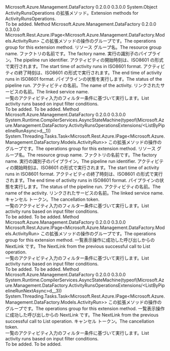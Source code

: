 <Type Name="ActivityRunsOperationsExtensions" FullName="Microsoft.Azure.Management.DataFactory.ActivityRunsOperationsExtensions">
  <TypeSignature Language="C#" Value="public static class ActivityRunsOperationsExtensions" />
  <TypeSignature Language="ILAsm" Value=".class public auto ansi abstract sealed beforefieldinit ActivityRunsOperationsExtensions extends System.Object" />
  <TypeSignature Language="DocId" Value="T:Microsoft.Azure.Management.DataFactory.ActivityRunsOperationsExtensions" />
  <TypeSignature Language="VB.NET" Value="Public Module ActivityRunsOperationsExtensions" />
  <TypeSignature Language="F#" Value="type ActivityRunsOperationsExtensions = class" />
  <AssemblyInfo>
    <AssemblyName>Microsoft.Azure.Management.DataFactory</AssemblyName>
    <AssemblyVersion>0.2.0.0</AssemblyVersion>
    <AssemblyVersion>0.3.0.0</AssemblyVersion>
  </AssemblyInfo>
  <Base>
    <BaseTypeName>System.Object</BaseTypeName>
  </Base>
  <Interfaces />
  <Docs>
    <summary>
            <span data-ttu-id="00f69-101">ActivityRunsOperations の拡張メソッド。</span><span class="sxs-lookup"><span data-stu-id="00f69-101">Extension methods for ActivityRunsOperations.</span></span>
            </summary>
    <remarks>To be added.</remarks>
  </Docs>
  <Members>
    <Member MemberName="ListByPipelineRun">
      <MemberSignature Language="C#" Value="public static Microsoft.Rest.Azure.IPage&lt;Microsoft.Azure.Management.DataFactory.Models.ActivityRun&gt; ListByPipelineRun (this Microsoft.Azure.Management.DataFactory.IActivityRunsOperations operations, string resourceGroupName, string factoryName, string runId, DateTime startTime, DateTime endTime, string status = null, string activityName = null, string linkedServiceName = null);" />
      <MemberSignature Language="ILAsm" Value=".method public static hidebysig class Microsoft.Rest.Azure.IPage`1&lt;class Microsoft.Azure.Management.DataFactory.Models.ActivityRun&gt; ListByPipelineRun(class Microsoft.Azure.Management.DataFactory.IActivityRunsOperations operations, string resourceGroupName, string factoryName, string runId, valuetype System.DateTime startTime, valuetype System.DateTime endTime, string status, string activityName, string linkedServiceName) cil managed" />
      <MemberSignature Language="DocId" Value="M:Microsoft.Azure.Management.DataFactory.ActivityRunsOperationsExtensions.ListByPipelineRun(Microsoft.Azure.Management.DataFactory.IActivityRunsOperations,System.String,System.String,System.String,System.DateTime,System.DateTime,System.String,System.String,System.String)" />
      <MemberSignature Language="VB.NET" Value="&lt;Extension()&gt;&#xA;Public Function ListByPipelineRun (operations As IActivityRunsOperations, resourceGroupName As String, factoryName As String, runId As String, startTime As DateTime, endTime As DateTime, Optional status As String = null, Optional activityName As String = null, Optional linkedServiceName As String = null) As IPage(Of ActivityRun)" />
      <MemberSignature Language="F#" Value="static member ListByPipelineRun : Microsoft.Azure.Management.DataFactory.IActivityRunsOperations * string * string * string * DateTime * DateTime * string * string * string -&gt; Microsoft.Rest.Azure.IPage&lt;Microsoft.Azure.Management.DataFactory.Models.ActivityRun&gt;" Usage="Microsoft.Azure.Management.DataFactory.ActivityRunsOperationsExtensions.ListByPipelineRun (operations, resourceGroupName, factoryName, runId, startTime, endTime, status, activityName, linkedServiceName)" />
      <MemberType>Method</MemberType>
      <AssemblyInfo>
        <AssemblyName>Microsoft.Azure.Management.DataFactory</AssemblyName>
        <AssemblyVersion>0.2.0.0</AssemblyVersion>
        <AssemblyVersion>0.3.0.0</AssemblyVersion>
      </AssemblyInfo>
      <ReturnValue>
        <ReturnType>Microsoft.Rest.Azure.IPage&lt;Microsoft.Azure.Management.DataFactory.Models.ActivityRun&gt;</ReturnType>
      </ReturnValue>
      <Parameters>
        <Parameter Name="operations" Type="Microsoft.Azure.Management.DataFactory.IActivityRunsOperations" RefType="this" />
        <Parameter Name="resourceGroupName" Type="System.String" />
        <Parameter Name="factoryName" Type="System.String" />
        <Parameter Name="runId" Type="System.String" />
        <Parameter Name="startTime" Type="System.DateTime" />
        <Parameter Name="endTime" Type="System.DateTime" />
        <Parameter Name="status" Type="System.String" />
        <Parameter Name="activityName" Type="System.String" />
        <Parameter Name="linkedServiceName" Type="System.String" />
      </Parameters>
      <Docs>
        <param name="operations">
            <span data-ttu-id="00f69-102">この拡張メソッドの操作のグループです。</span><span class="sxs-lookup"><span data-stu-id="00f69-102">The operations group for this extension method.</span></span>
            </param>
        <param name="resourceGroupName">
            <span data-ttu-id="00f69-103">リソース グループ名。</span><span class="sxs-lookup"><span data-stu-id="00f69-103">The resource group name.</span></span>
            </param>
        <param name="factoryName">
            <span data-ttu-id="00f69-104">ファクトリの名前です。</span><span class="sxs-lookup"><span data-stu-id="00f69-104">The factory name.</span></span>
            </param>
        <param name="runId">
            <span data-ttu-id="00f69-105">実行の識別子のパイプライン。</span><span class="sxs-lookup"><span data-stu-id="00f69-105">The pipeline run identifier.</span></span>
            </param>
        <param name="startTime">
            <span data-ttu-id="00f69-106">アクティビティの開始時刻は、ISO8601 の形式で実行されます。</span><span class="sxs-lookup"><span data-stu-id="00f69-106">The start time of activity runs in ISO8601 format.</span></span>
            </param>
        <param name="endTime">
            <span data-ttu-id="00f69-107">アクティビティの終了時刻は、ISO8601 の形式で実行されます。</span><span class="sxs-lookup"><span data-stu-id="00f69-107">The end time of activity runs in ISO8601 format.</span></span>
            </param>
        <param name="status">
            <span data-ttu-id="00f69-108">パイプラインの状態を実行します。</span><span class="sxs-lookup"><span data-stu-id="00f69-108">The status of the pipeline run.</span></span>
            </param>
        <param name="activityName">
            <span data-ttu-id="00f69-109">アクティビティの名前。</span><span class="sxs-lookup"><span data-stu-id="00f69-109">The name of the activity.</span></span>
            </param>
        <param name="linkedServiceName">
            <span data-ttu-id="00f69-110">リンクされたサービスの名前。</span><span class="sxs-lookup"><span data-stu-id="00f69-110">The linked service name.</span></span>
            </param>
        <summary>
            <span data-ttu-id="00f69-111">一覧のアクティビティ入力のフィルター条件に基づいて実行します。</span><span class="sxs-lookup"><span data-stu-id="00f69-111">List activity runs based on input filter conditions.</span></span>
            </summary>
        <returns>To be added.</returns>
        <remarks>To be added.</remarks>
      </Docs>
    </Member>
    <Member MemberName="ListByPipelineRunAsync">
      <MemberSignature Language="C#" Value="public static System.Threading.Tasks.Task&lt;Microsoft.Rest.Azure.IPage&lt;Microsoft.Azure.Management.DataFactory.Models.ActivityRun&gt;&gt; ListByPipelineRunAsync (this Microsoft.Azure.Management.DataFactory.IActivityRunsOperations operations, string resourceGroupName, string factoryName, string runId, DateTime startTime, DateTime endTime, string status = null, string activityName = null, string linkedServiceName = null, System.Threading.CancellationToken cancellationToken = null);" />
      <MemberSignature Language="ILAsm" Value=".method public static hidebysig class System.Threading.Tasks.Task`1&lt;class Microsoft.Rest.Azure.IPage`1&lt;class Microsoft.Azure.Management.DataFactory.Models.ActivityRun&gt;&gt; ListByPipelineRunAsync(class Microsoft.Azure.Management.DataFactory.IActivityRunsOperations operations, string resourceGroupName, string factoryName, string runId, valuetype System.DateTime startTime, valuetype System.DateTime endTime, string status, string activityName, string linkedServiceName, valuetype System.Threading.CancellationToken cancellationToken) cil managed" />
      <MemberSignature Language="DocId" Value="M:Microsoft.Azure.Management.DataFactory.ActivityRunsOperationsExtensions.ListByPipelineRunAsync(Microsoft.Azure.Management.DataFactory.IActivityRunsOperations,System.String,System.String,System.String,System.DateTime,System.DateTime,System.String,System.String,System.String,System.Threading.CancellationToken)" />
      <MemberSignature Language="F#" Value="static member ListByPipelineRunAsync : Microsoft.Azure.Management.DataFactory.IActivityRunsOperations * string * string * string * DateTime * DateTime * string * string * string * System.Threading.CancellationToken -&gt; System.Threading.Tasks.Task&lt;Microsoft.Rest.Azure.IPage&lt;Microsoft.Azure.Management.DataFactory.Models.ActivityRun&gt;&gt;" Usage="Microsoft.Azure.Management.DataFactory.ActivityRunsOperationsExtensions.ListByPipelineRunAsync (operations, resourceGroupName, factoryName, runId, startTime, endTime, status, activityName, linkedServiceName, cancellationToken)" />
      <MemberType>Method</MemberType>
      <AssemblyInfo>
        <AssemblyName>Microsoft.Azure.Management.DataFactory</AssemblyName>
        <AssemblyVersion>0.2.0.0</AssemblyVersion>
        <AssemblyVersion>0.3.0.0</AssemblyVersion>
      </AssemblyInfo>
      <Attributes>
        <Attribute>
          <AttributeName>System.Runtime.CompilerServices.AsyncStateMachine(typeof(Microsoft.Azure.Management.DataFactory.ActivityRunsOperationsExtensions/&lt;ListByPipelineRunAsync&gt;d__1))</AttributeName>
        </Attribute>
      </Attributes>
      <ReturnValue>
        <ReturnType>System.Threading.Tasks.Task&lt;Microsoft.Rest.Azure.IPage&lt;Microsoft.Azure.Management.DataFactory.Models.ActivityRun&gt;&gt;</ReturnType>
      </ReturnValue>
      <Parameters>
        <Parameter Name="operations" Type="Microsoft.Azure.Management.DataFactory.IActivityRunsOperations" RefType="this" />
        <Parameter Name="resourceGroupName" Type="System.String" />
        <Parameter Name="factoryName" Type="System.String" />
        <Parameter Name="runId" Type="System.String" />
        <Parameter Name="startTime" Type="System.DateTime" />
        <Parameter Name="endTime" Type="System.DateTime" />
        <Parameter Name="status" Type="System.String" />
        <Parameter Name="activityName" Type="System.String" />
        <Parameter Name="linkedServiceName" Type="System.String" />
        <Parameter Name="cancellationToken" Type="System.Threading.CancellationToken" />
      </Parameters>
      <Docs>
        <param name="operations">
            <span data-ttu-id="00f69-112">この拡張メソッドの操作のグループです。</span><span class="sxs-lookup"><span data-stu-id="00f69-112">The operations group for this extension method.</span></span>
            </param>
        <param name="resourceGroupName">
            <span data-ttu-id="00f69-113">リソース グループ名。</span><span class="sxs-lookup"><span data-stu-id="00f69-113">The resource group name.</span></span>
            </param>
        <param name="factoryName">
            <span data-ttu-id="00f69-114">ファクトリの名前です。</span><span class="sxs-lookup"><span data-stu-id="00f69-114">The factory name.</span></span>
            </param>
        <param name="runId">
            <span data-ttu-id="00f69-115">実行の識別子のパイプライン。</span><span class="sxs-lookup"><span data-stu-id="00f69-115">The pipeline run identifier.</span></span>
            </param>
        <param name="startTime">
            <span data-ttu-id="00f69-116">アクティビティの開始時刻は、ISO8601 の形式で実行されます。</span><span class="sxs-lookup"><span data-stu-id="00f69-116">The start time of activity runs in ISO8601 format.</span></span>
            </param>
        <param name="endTime">
            <span data-ttu-id="00f69-117">アクティビティの終了時刻は、ISO8601 の形式で実行されます。</span><span class="sxs-lookup"><span data-stu-id="00f69-117">The end time of activity runs in ISO8601 format.</span></span>
            </param>
        <param name="status">
            <span data-ttu-id="00f69-118">パイプラインの状態を実行します。</span><span class="sxs-lookup"><span data-stu-id="00f69-118">The status of the pipeline run.</span></span>
            </param>
        <param name="activityName">
            <span data-ttu-id="00f69-119">アクティビティの名前。</span><span class="sxs-lookup"><span data-stu-id="00f69-119">The name of the activity.</span></span>
            </param>
        <param name="linkedServiceName">
            <span data-ttu-id="00f69-120">リンクされたサービスの名前。</span><span class="sxs-lookup"><span data-stu-id="00f69-120">The linked service name.</span></span>
            </param>
        <param name="cancellationToken">
            <span data-ttu-id="00f69-121">キャンセル トークン。</span><span class="sxs-lookup"><span data-stu-id="00f69-121">The cancellation token.</span></span>
            </param>
        <summary>
            <span data-ttu-id="00f69-122">一覧のアクティビティ入力のフィルター条件に基づいて実行します。</span><span class="sxs-lookup"><span data-stu-id="00f69-122">List activity runs based on input filter conditions.</span></span>
            </summary>
        <returns>To be added.</returns>
        <remarks>To be added.</remarks>
      </Docs>
    </Member>
    <Member MemberName="ListByPipelineRunNext">
      <MemberSignature Language="C#" Value="public static Microsoft.Rest.Azure.IPage&lt;Microsoft.Azure.Management.DataFactory.Models.ActivityRun&gt; ListByPipelineRunNext (this Microsoft.Azure.Management.DataFactory.IActivityRunsOperations operations, string nextPageLink);" />
      <MemberSignature Language="ILAsm" Value=".method public static hidebysig class Microsoft.Rest.Azure.IPage`1&lt;class Microsoft.Azure.Management.DataFactory.Models.ActivityRun&gt; ListByPipelineRunNext(class Microsoft.Azure.Management.DataFactory.IActivityRunsOperations operations, string nextPageLink) cil managed" />
      <MemberSignature Language="DocId" Value="M:Microsoft.Azure.Management.DataFactory.ActivityRunsOperationsExtensions.ListByPipelineRunNext(Microsoft.Azure.Management.DataFactory.IActivityRunsOperations,System.String)" />
      <MemberSignature Language="VB.NET" Value="&lt;Extension()&gt;&#xA;Public Function ListByPipelineRunNext (operations As IActivityRunsOperations, nextPageLink As String) As IPage(Of ActivityRun)" />
      <MemberSignature Language="F#" Value="static member ListByPipelineRunNext : Microsoft.Azure.Management.DataFactory.IActivityRunsOperations * string -&gt; Microsoft.Rest.Azure.IPage&lt;Microsoft.Azure.Management.DataFactory.Models.ActivityRun&gt;" Usage="Microsoft.Azure.Management.DataFactory.ActivityRunsOperationsExtensions.ListByPipelineRunNext (operations, nextPageLink)" />
      <MemberType>Method</MemberType>
      <AssemblyInfo>
        <AssemblyName>Microsoft.Azure.Management.DataFactory</AssemblyName>
        <AssemblyVersion>0.2.0.0</AssemblyVersion>
        <AssemblyVersion>0.3.0.0</AssemblyVersion>
      </AssemblyInfo>
      <ReturnValue>
        <ReturnType>Microsoft.Rest.Azure.IPage&lt;Microsoft.Azure.Management.DataFactory.Models.ActivityRun&gt;</ReturnType>
      </ReturnValue>
      <Parameters>
        <Parameter Name="operations" Type="Microsoft.Azure.Management.DataFactory.IActivityRunsOperations" RefType="this" />
        <Parameter Name="nextPageLink" Type="System.String" />
      </Parameters>
      <Docs>
        <param name="operations">
            <span data-ttu-id="00f69-123">この拡張メソッドの操作のグループです。</span><span class="sxs-lookup"><span data-stu-id="00f69-123">The operations group for this extension method.</span></span>
            </param>
        <param name="nextPageLink">
            <span data-ttu-id="00f69-124">一覧表示操作に成功した呼び出しからの NextLink です。</span><span class="sxs-lookup"><span data-stu-id="00f69-124">The NextLink from the previous successful call to List operation.</span></span>
            </param>
        <summary>
            <span data-ttu-id="00f69-125">一覧のアクティビティ入力のフィルター条件に基づいて実行します。</span><span class="sxs-lookup"><span data-stu-id="00f69-125">List activity runs based on input filter conditions.</span></span>
            </summary>
        <returns>To be added.</returns>
        <remarks>To be added.</remarks>
      </Docs>
    </Member>
    <Member MemberName="ListByPipelineRunNextAsync">
      <MemberSignature Language="C#" Value="public static System.Threading.Tasks.Task&lt;Microsoft.Rest.Azure.IPage&lt;Microsoft.Azure.Management.DataFactory.Models.ActivityRun&gt;&gt; ListByPipelineRunNextAsync (this Microsoft.Azure.Management.DataFactory.IActivityRunsOperations operations, string nextPageLink, System.Threading.CancellationToken cancellationToken = null);" />
      <MemberSignature Language="ILAsm" Value=".method public static hidebysig class System.Threading.Tasks.Task`1&lt;class Microsoft.Rest.Azure.IPage`1&lt;class Microsoft.Azure.Management.DataFactory.Models.ActivityRun&gt;&gt; ListByPipelineRunNextAsync(class Microsoft.Azure.Management.DataFactory.IActivityRunsOperations operations, string nextPageLink, valuetype System.Threading.CancellationToken cancellationToken) cil managed" />
      <MemberSignature Language="DocId" Value="M:Microsoft.Azure.Management.DataFactory.ActivityRunsOperationsExtensions.ListByPipelineRunNextAsync(Microsoft.Azure.Management.DataFactory.IActivityRunsOperations,System.String,System.Threading.CancellationToken)" />
      <MemberSignature Language="F#" Value="static member ListByPipelineRunNextAsync : Microsoft.Azure.Management.DataFactory.IActivityRunsOperations * string * System.Threading.CancellationToken -&gt; System.Threading.Tasks.Task&lt;Microsoft.Rest.Azure.IPage&lt;Microsoft.Azure.Management.DataFactory.Models.ActivityRun&gt;&gt;" Usage="Microsoft.Azure.Management.DataFactory.ActivityRunsOperationsExtensions.ListByPipelineRunNextAsync (operations, nextPageLink, cancellationToken)" />
      <MemberType>Method</MemberType>
      <AssemblyInfo>
        <AssemblyName>Microsoft.Azure.Management.DataFactory</AssemblyName>
        <AssemblyVersion>0.2.0.0</AssemblyVersion>
        <AssemblyVersion>0.3.0.0</AssemblyVersion>
      </AssemblyInfo>
      <Attributes>
        <Attribute>
          <AttributeName>System.Runtime.CompilerServices.AsyncStateMachine(typeof(Microsoft.Azure.Management.DataFactory.ActivityRunsOperationsExtensions/&lt;ListByPipelineRunNextAsync&gt;d__3))</AttributeName>
        </Attribute>
      </Attributes>
      <ReturnValue>
        <ReturnType>System.Threading.Tasks.Task&lt;Microsoft.Rest.Azure.IPage&lt;Microsoft.Azure.Management.DataFactory.Models.ActivityRun&gt;&gt;</ReturnType>
      </ReturnValue>
      <Parameters>
        <Parameter Name="operations" Type="Microsoft.Azure.Management.DataFactory.IActivityRunsOperations" RefType="this" />
        <Parameter Name="nextPageLink" Type="System.String" />
        <Parameter Name="cancellationToken" Type="System.Threading.CancellationToken" />
      </Parameters>
      <Docs>
        <param name="operations">
            <span data-ttu-id="00f69-126">この拡張メソッドの操作のグループです。</span><span class="sxs-lookup"><span data-stu-id="00f69-126">The operations group for this extension method.</span></span>
            </param>
        <param name="nextPageLink">
            <span data-ttu-id="00f69-127">一覧表示操作に成功した呼び出しからの NextLink です。</span><span class="sxs-lookup"><span data-stu-id="00f69-127">The NextLink from the previous successful call to List operation.</span></span>
            </param>
        <param name="cancellationToken">
            <span data-ttu-id="00f69-128">キャンセル トークン。</span><span class="sxs-lookup"><span data-stu-id="00f69-128">The cancellation token.</span></span>
            </param>
        <summary>
            <span data-ttu-id="00f69-129">一覧のアクティビティ入力のフィルター条件に基づいて実行します。</span><span class="sxs-lookup"><span data-stu-id="00f69-129">List activity runs based on input filter conditions.</span></span>
            </summary>
        <returns>To be added.</returns>
        <remarks>To be added.</remarks>
      </Docs>
    </Member>
  </Members>
</Type>